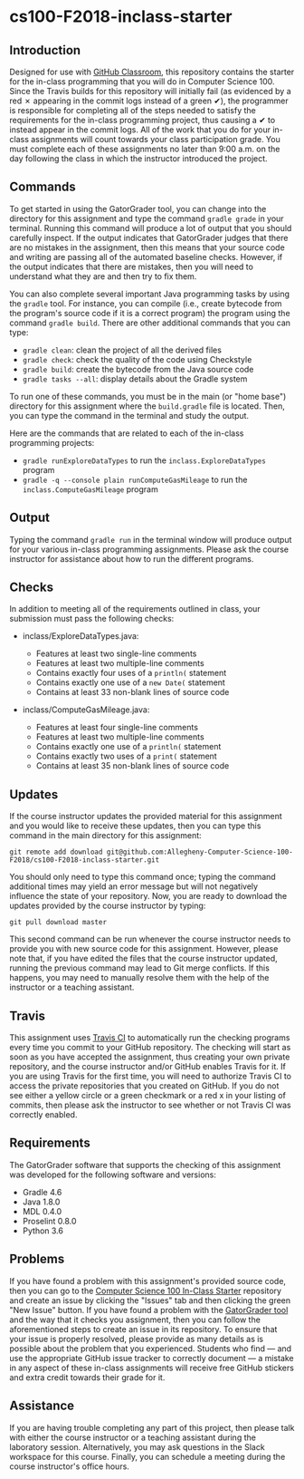 # cs100-F2018-inclass-starter

## Introduction

Designed for use with [GitHub Classroom](https://classroom.github.com/), this
repository contains the starter for the in-class programming that you will do
in Computer Science 100. Since the Travis builds for this repository will
initially fail (as evidenced by a red &#x2717; appearing in the commit logs
instead of a green &#x2714;), the programmer is responsible for completing all
of the steps needed to satisfy the requirements for the in-class programming
project, thus causing a &#x2714; to instead appear in the commit logs. All of
the work that you do for your in-class assignments will count towards your
class participation grade. You must complete each of these assignments no later
than 9:00 a.m. on the day following the class in which the instructor
introduced the project.

## Commands

To get started in using the GatorGrader tool, you can change into the directory
for this assignment and type the command `gradle grade` in your terminal.
Running this command will produce a lot of output that you should carefully
inspect. If the output indicates that GatorGrader judges that there are no
mistakes in the assignment, then this means that your source code and writing
are passing all of the automated baseline checks. However, if the output
indicates that there are mistakes, then you will need to understand what they
are and then try to fix them.

You can also complete several important Java programming tasks by using the
`gradle` tool. For instance, you can compile (i.e., create bytecode from the
program's source code if it is a correct program) the program using the command
`gradle build`. There are other additional commands that you can type:

- `gradle clean`: clean the project of all the derived files
- `gradle check`: check the quality of the code using Checkstyle
- `gradle build`: create the bytecode from the Java source code
- `gradle tasks --all`: display details about the Gradle system

To run one of these commands, you must be in the main (or "home base") directory
for this assignment where the `build.gradle` file is located. Then, you can type
the command in the terminal and study the output.

Here are the commands that are related to each of the in-class programming projects:

- `gradle runExploreDataTypes` to run the `inclass.ExploreDataTypes` program
- `gradle -q --console plain runComputeGasMileage` to run the `inclass.ComputeGasMileage` program

## Output

Typing the command `gradle run` in the terminal window will produce output for
your various in-class programming assignments. Please ask the course instructor
for assistance about how to run the different programs.

## Checks

In addition to meeting all of the requirements outlined in class, your
submission must pass the following checks:

- inclass/ExploreDataTypes.java:
  - Features at least two single-line comments
  - Features at least two multiple-line comments
  - Contains exactly four uses of a `println(` statement
  - Contains exactly one use of a `new Date(` statement
  - Contains at least 33 non-blank lines of source code

- inclass/ComputeGasMileage.java:
  - Features at least four single-line comments
  - Features at least two multiple-line comments
  - Contains exactly one use of a `println(` statement
  - Contains exactly two uses of a `print(` statement
  - Contains at least 35 non-blank lines of source code

## Updates

If the course instructor updates the provided material for this assignment and
you would like to receive these updates, then you can type this command in the
main directory for this assignment:

```
git remote add download git@github.com:Allegheny-Computer-Science-100-F2018/cs100-F2018-inclass-starter.git
```

You should only need to type this command once; typing the command additional
times may yield an error message but will not negatively influence the state of
your repository. Now, you are ready to download the updates provided by the
course instructor by typing:

```
git pull download master
```

This second command can be run whenever the course instructor needs to provide
you with new source code for this assignment. However, please note that, if you
have edited the files that the course instructor updated, running the previous
command may lead to Git merge conflicts. If this happens, you may need to
manually resolve them with the help of the instructor or a teaching assistant.

## Travis

This assignment uses [Travis CI](https://travis-ci.com/) to automatically run
the checking programs every time you commit to your GitHub repository. The
checking will start as soon as you have accepted the assignment, thus creating
your own private repository, and the course instructor and/or GitHub enables
Travis for it. If you are using Travis for the first time, you will need to
authorize Travis CI to access the private repositories that you created on
GitHub. If you do not see either a yellow circle or a green checkmark or a red x
in your listing of commits, then please ask the instructor to see whether or not
Travis CI was correctly enabled.

## Requirements

The GatorGrader software that supports the checking of this assignment was
developed for the following software and versions:

- Gradle 4.6
- Java 1.8.0
- MDL 0.4.0
- Proselint 0.8.0
- Python 3.6

## Problems

If you have found a problem with this assignment's provided source code, then
you can go to the [Computer Science 100 In-Class
Starter](https://github.com/Allegheny-Computer-Science-100-F2018/cs100-F2018-inclass-starter)
repository and create an issue by clicking the "Issues" tab and then clicking
the green "New Issue" button. If you have found a problem with the [GatorGrader
tool](https://github.com/GatorEducator/gatorgrader) and the way that it checks
you assignment, then you can follow the aforementioned steps to create an issue
in its repository. To ensure that your issue is properly resolved, please
provide as many details as is possible about the problem that you experienced.
Students who find &mdash; and use the appropriate GitHub issue tracker to
correctly document &mdash; a mistake in any aspect of these in-class
assignments will receive free GitHub stickers and extra credit towards their
grade for it.

## Assistance

If you are having trouble completing any part of this project, then please talk
with either the course instructor or a teaching assistant during the laboratory
session. Alternatively, you may ask questions in the Slack workspace for this
course. Finally, you can schedule a meeting during the course instructor's
office hours.
